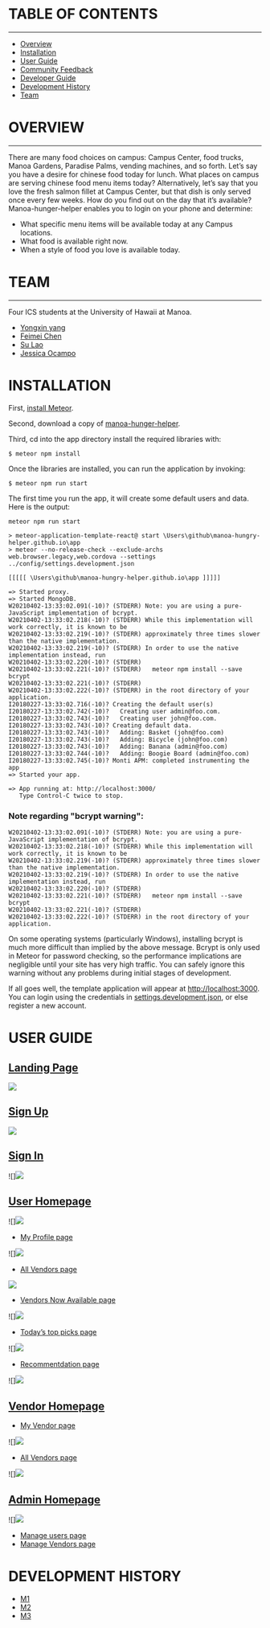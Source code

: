 
# TABLE OF CONTENTS
***
* [Overview](#overview)
* [Installation](#installation)
* [User Guide](#user-guide)
* [Community Feedback](#community-feedback)
* [Developer Guide](#developer-guide)
* [Development History](#development-history)
* [Team](#team)

# OVERVIEW
****
There are many food choices on campus: Campus Center, food trucks, Manoa Gardens, Paradise Palms, vending machines, and so forth. Let’s say you have a desire for chinese food today for lunch. What places on campus are serving chinese food menu items today? Alternatively, let’s say that you love the fresh salmon fillet at Campus Center, but that dish is only served once every few weeks. How do you find out on the day that it’s available?
Manoa-hunger-helper enables you to login on your phone and determine:

- What specific menu items will be available today at any Campus locations.
- What food is available right now.
- When a style of food you love is available today.

# TEAM 
***
 Four ICS students at the University of Hawaii at Manoa. 
 * [Yongxin yang](https://yongxinyang.github.io/)
 * [Feimei Chen](https://feimeichen.github.io/)
 * [Su Lao](https://sulao1999.github.io/)
 * [Jessica Ocampo](https://jnocampo.github.io/)

# INSTALLATION 

First, [install Meteor](https://www.meteor.com/install).

Second, download a copy of [manoa-hunger-helper](https://github.com/manoa-hunger-helper/manoa-hunger-helper).

Third, cd into the app directory install the required libraries with:

```
$ meteor npm install
```

Once the libraries are installed, you can run the application by invoking:

```
$ meteor npm run start
```

The first time you run the app, it will create some default users and data. Here is the output:

```
meteor npm run start

> meteor-application-template-react@ start \Users\github\manoa-hungry-helper.github.io\app
> meteor --no-release-check --exclude-archs web.browser.legacy,web.cordova --settings ../config/settings.development.json

[[[[[ \Users\github\manoa-hungry-helper.github.io\app ]]]]]

=> Started proxy.
=> Started MongoDB.
W20210402-13:33:02.091(-10)? (STDERR) Note: you are using a pure-JavaScript implementation of bcrypt.
W20210402-13:33:02.218(-10)? (STDERR) While this implementation will work correctly, it is known to be
W20210402-13:33:02.219(-10)? (STDERR) approximately three times slower than the native implementation.
W20210402-13:33:02.219(-10)? (STDERR) In order to use the native implementation instead, run
W20210402-13:33:02.220(-10)? (STDERR)
W20210402-13:33:02.221(-10)? (STDERR)   meteor npm install --save bcrypt
W20210402-13:33:02.221(-10)? (STDERR)
W20210402-13:33:02.222(-10)? (STDERR) in the root directory of your application.
I20180227-13:33:02.716(-10)? Creating the default user(s)
I20180227-13:33:02.742(-10)?   Creating user admin@foo.com.
I20180227-13:33:02.743(-10)?   Creating user john@foo.com.
I20180227-13:33:02.743(-10)? Creating default data.
I20180227-13:33:02.743(-10)?   Adding: Basket (john@foo.com)
I20180227-13:33:02.743(-10)?   Adding: Bicycle (john@foo.com)
I20180227-13:33:02.743(-10)?   Adding: Banana (admin@foo.com)
I20180227-13:33:02.744(-10)?   Adding: Boogie Board (admin@foo.com)
I20180227-13:33:02.745(-10)? Monti APM: completed instrumenting the app
=> Started your app.

=> App running at: http://localhost:3000/
   Type Control-C twice to stop.
```

### Note regarding "bcrypt warning":

```
W20210402-13:33:02.091(-10)? (STDERR) Note: you are using a pure-JavaScript implementation of bcrypt.
W20210402-13:33:02.218(-10)? (STDERR) While this implementation will work correctly, it is known to be
W20210402-13:33:02.219(-10)? (STDERR) approximately three times slower than the native implementation.
W20210402-13:33:02.219(-10)? (STDERR) In order to use the native implementation instead, run
W20210402-13:33:02.220(-10)? (STDERR)
W20210402-13:33:02.221(-10)? (STDERR)   meteor npm install --save bcrypt
W20210402-13:33:02.221(-10)? (STDERR)
W20210402-13:33:02.222(-10)? (STDERR) in the root directory of your application.
```

On some operating systems (particularly Windows), installing bcrypt is much more difficult than implied by the above message. Bcrypt is only used in Meteor for password checking, so the performance implications are negligible until your site has very high traffic. You can safely ignore this warning without any problems during initial stages of development.

If all goes well, the template application will appear at [http://localhost:3000](http://localhost:3000). You can login using the credentials in [settings.development.json](https://github.com/manoa-hunger-helper/manoa-hunger-helper/blob/master/config/settings.development.json), or else register a new account.

# USER GUIDE

## [Landing Page](https://github.com/manoa-hunger-helper/manoa-hunger-helper.github.io/blob/main/images/Hunger-Helper-Landing.jpg)

![](https://github.com/manoa-hunger-helper/manoa-hunger-helper.github.io/blob/main/images/Hunger-Helper-Landing.jpg)

## [Sign Up](https://github.com/manoa-hunger-helper/manoa-hunger-helper.github.io/blob/main/images/Sign%20up.jpg)

<img src= "https://github.com/manoa-hunger-helper/manoa-hunger-helper.github.io/blob/main/images/Sign%20up.jpg"/>

## [Sign In](https://github.com/manoa-hunger-helper/manoa-hunger-helper.github.io/blob/main/images/Hunger-Helper-Sign-In.jpg)

![]<img src="https://github.com/manoa-hunger-helper/manoa-hunger-helper.github.io/blob/main/images/Hunger-Helper-Sign-In.jpg"/>

## [User Homepage](https://github.com/manoa-hunger-helper/manoa-hunger-helper.github.io/blob/main/images/Hunger-Helper-user.jpg)

![]<img src="https://github.com/manoa-hunger-helper/manoa-hunger-helper.github.io/blob/main/images/Hunger-Helper-user.jpg"/>

 * [My Profile page](https://github.com/manoa-hunger-helper/manoa-hunger-helper.github.io/blob/main/images/Hunger-Helper-MyProfile.jpg)
  
 ![]<img src="https://github.com/manoa-hunger-helper/manoa-hunger-helper.github.io/blob/main/images/Hunger-Helper-MyProfile.jpg">
  
 * [All Vendors page](https://github.com/manoa-hunger-helper/manoa-hunger-helper.github.io/blob/main/images/Hunger-Helper-AllVendors.jpg)
 
 <img src="https://github.com/manoa-hunger-helper/manoa-hunger-helper.github.io/blob/main/images/Hunger-Helper-AllVendors.jpg">
 
 * [Vendors Now Available page](https://github.com/manoa-hunger-helper/manoa-hunger-helper.github.io/blob/main/images/Hunger-Helper-Vendors-available.jpg)
 
  ![]<img src ="https://github.com/manoa-hunger-helper/manoa-hunger-helper.github.io/blob/main/images/Hunger-Helper-Vendors-available.jpg">
  
 * [Today’s top picks page](https://github.com/manoa-hunger-helper/manoa-hunger-helper.github.io/blob/main/images/Hunger-Helper-today-top-pick.jpg)
  
  ![]<img src="https://github.com/manoa-hunger-helper/manoa-hunger-helper.github.io/blob/main/images/Hunger-Helper-today-top-pick.jpg">
  
 * [Recommentdation page](https://github.com/manoa-hunger-helper/manoa-hunger-helper.github.io/blob/main/images/Hunger-Helper-recommendation.jpg)

  ![]<img src="https://github.com/manoa-hunger-helper/manoa-hunger-helper.github.io/blob/main/images/Hunger-Helper-recommendation.jpg">
 
## [Vendor Homepage]()

 * [My Vendor page](https://github.com/manoa-hunger-helper/manoa-hunger-helper.github.io/blob/main/images/Hunger-Helper-Vendor-My%20vendor.jpg)
 
  ![]<img src="https://github.com/manoa-hunger-helper/manoa-hunger-helper.github.io/blob/main/images/Hunger-Helper-Vendor-My%20vendor.jpg">
 
 * [All Vendors page](https://github.com/manoa-hunger-helper/manoa-hunger-helper.github.io/blob/main/images/Hunger-Helper-AllVendors.jpg)
 
  ![]<img src="https://github.com/manoa-hunger-helper/manoa-hunger-helper.github.io/blob/main/images/Hunger-Helper-AllVendors.jpg">

## [Admin Homepage](https://github.com/manoa-hunger-helper/manoa-hunger-helper.github.io/blob/main/images/Hunger-Helper-admin.jpg)

   ![]<img src="https://github.com/manoa-hunger-helper/manoa-hunger-helper.github.io/blob/main/images/Hunger-Helper-admin.jpg">

 * [Manage users page]()
 * [Manage Vendors page]()

# DEVELOPMENT HISTORY

 * [M1](https://github.com/manoa-hunger-helper/manoa-hunger-helper/projects/1)
 * [M2]()
 * [M3]()
